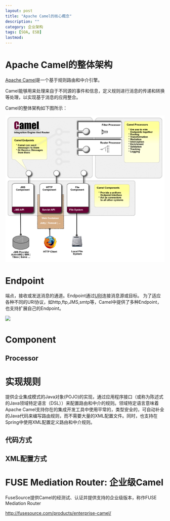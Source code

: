 ```yaml
---
layout: post
title: "Apache Camel的核心概念"
description: ""
category: 企业架构
tags: [SOA, ESB]
lastmod: 
---
```


# Apache Camel的整体架构

[Apache Camel](http://camel.apache.org/)是一个基于规则路由和中介引擎。

Camel能够用来处理来自于不同源的事件和信息，定义规则进行消息的传递和转换等处理，以实现基于消息的应用整合。

Camel的整体架构如下图所示：

![](/images/camel/camel-architecture.png)


# Endpoint

端点，接收或发送消息的通道。Endpoint通过[URI](http://zh.wikipedia.org/wiki/%E7%BB%9F%E4%B8%80%E8%B5%84%E6%BA%90%E6%A0%87%E5%BF%97%E7%AC%A6)连接消息源或目标。
为了适应各种不同的URI协议，如http,ftp,JMS,smtp等，Camel中提供了多种Endpoint，也支持扩展自己的Endpoint。

![](/images/camle/endpoints.png)


# Component



## Processor


# 实现规则


提供企业集成模式的Java对象(POJO)的实现，通过应用程序接口（或称为陈述式的Java领域特定语言（DSL））来配置路由和中介的规则。领域特定语言意味着Apache Camel支持你在的集成开发工具中使用平常的，类型安全的，可自动补全的Java代码来编写路由规则，而不需要大量的XML配置文件。同时，也支持在Spring中使用XML配置定义路由和中介规则。

## 代码方式

## XML配置方式

# FUSE Mediation Router: 企业级Camel

 FuseSource提供Camel的经测试、认证并提供支持的企业级版本，称作FUSE Mediation Router

 http://fusesource.com/products/enterprise-camel/
